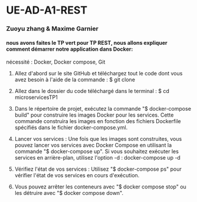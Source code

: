 # UE-AD-A1-REST

### Zuoyu zhang & Maxime Garnier

#### nous avons faites le TP vert pour TP REST, nous allons expliquer comment démarrer notre application dans Docker:

nécessité : Docker, Docker compose, Git 

1. Allez d'abord sur le site GitHub et téléchargez tout le code dont vous avez besoin à l'aide de la commande : $ git clone 

2. Allez dans le dossier du code téléchargé dans le terminal : $ cd microservicesTP1

3. Dans le répertoire de projet, exécutez la commande "$ docker-compose build" pour construire les images Docker pour les services. Cette commande construira les images en fonction des fichiers Dockerfile spécifiés dans le fichier docker-compose.yml.

4. Lancer vos services : Une fois que les images sont construites, vous pouvez lancer vos services avec Docker Compose en utilisant la commande "$ docker-compose up". Si vous souhaitez exécuter les services en arrière-plan, utilisez l'option -d : docker-compose up -d

5. Vérifiez l'état de vos services : Utilisez "$ docker-compose ps" pour vérifier l'état de vos services en cours d'exécution.

6. Vous pouvez arrêter les conteneurs avec "$ docker compose stop" ou les détruire avec "$ docker compose down".
